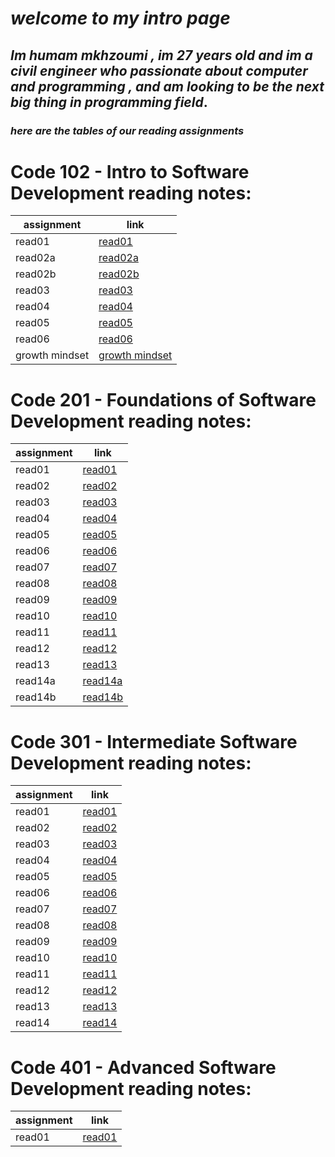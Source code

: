# _**welcome to my intro page**_
## _**Im humam mkhzoumi , im 27 years old and im a civil engineer who passionate about computer and programming , and am looking to be the next big thing in programming field**_.



### _**here are the tables of our reading assignments**_




# Code 102 - Intro to Software Development reading notes:  


| assignment            | link                                |
| -----------           | -----------                         |
| read01                | [read01](read01.md)                 |
| read02a               | [read02a](read02a.md)               |
| read02b               | [read02b](read02b.md)               |
| read03                | [read03](read03.md)                 |
| read04                | [read04](read04.md)                 |
| read05                | [read05](read05.md)                 |
| read06                | [read06](read06.md)                 |
| growth mindset        | [growth mindset](growth-mindset.md) |




# Code 201 - Foundations of Software Development reading notes:


| assignment             | link                                   |
| -----------            | -----------                            |
| read01                 | [read01](201/read01.md)                |
| read02                 | [read02](201/read02.md)                |
| read03                 | [read03](201/read03.md)                |
| read04                 | [read04](201/read04.md)                |
| read05                 | [read05](201/read05.md)                |
| read06                 | [read06](201/read06.md)                |
| read07                 | [read07](201/read07.md)                |
| read08                 | [read08](201/read08.md)                |
| read09                 | [read09](201/read09.md)                |
| read10                 | [read10](201/read10.md)                |
| read11                 | [read11](201/read11.md)                |
| read12                 | [read12](201/read12.md)                |
| read13                 | [read13](201/read13.md)                |
| read14a                | [read14a](201/read14a.md)              |
| read14b                | [read14b](201/read14b.md)              |



# Code 301 - Intermediate Software Development reading notes:

| assignment             | link                                   |
| -----------            | -----------                            |
| read01                 | [read01](301/read01.md)                |
| read02                 | [read02](301/read02.md)                |
| read03                 | [read03](301/read03.md)                |
| read04                 | [read04](301/read04.md)                |
| read05                 | [read05](301/read05.md)                |
| read06                 | [read06](301/read06.md)                |
| read07                 | [read07](301/read07.md)                |
| read08                 | [read08](301/read08.md)                |
| read09                 | [read09](301/read09.md)                |
| read10                 | [read10](301/read10.md)                |
| read11                 | [read11](301/read11.md)                |
| read12                 | [read12](301/read12.md)                |
| read13                 | [read13](301/read13.md)                |
| read14                 | [read14](301/read14.md)                |



# Code 401 - Advanced Software Development reading notes:

| assignment             | link                                   |
| -----------            | -----------                            |
| read01                 | [read01](401/read01.md)                |
